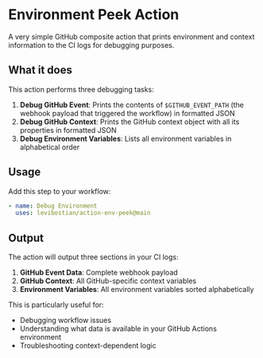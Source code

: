 # Environment Peek Action

A very simple GitHub composite action that prints environment and context information to the CI logs for debugging purposes.

## What it does

This action performs three debugging tasks:

1. **Debug GitHub Event**: Prints the contents of `$GITHUB_EVENT_PATH` (the webhook payload that triggered the workflow) in formatted JSON
2. **Debug GitHub Context**: Prints the GitHub context object with all its properties in formatted JSON  
3. **Debug Environment Variables**: Lists all environment variables in alphabetical order

## Usage

Add this step to your workflow:

```yaml
- name: Debug Environment
  uses: levibostian/action-env-peek@main
```

## Output

The action will output three sections in your CI logs:

1. **GitHub Event Data**: Complete webhook payload
2. **GitHub Context**: All GitHub-specific context variables
3. **Environment Variables**: All environment variables sorted alphabetically

This is particularly useful for:
- Debugging workflow issues
- Understanding what data is available in your GitHub Actions environment
- Troubleshooting context-dependent logic